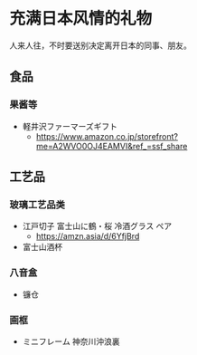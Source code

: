 # 充满日本风情的礼物

人来人往，不时要送别决定离开日本的同事、朋友。

## 食品

### 果酱等
- 軽井沢ファーマーズギフト
  - https://www.amazon.co.jp/storefront?me=A2WVO0OJ4EAMVI&ref_=ssf_share

## 工艺品

### 玻璃工艺品类
- 江戸切子 富士山に鶴・桜 冷酒グラス ペア
  - https://amzn.asia/d/6YfjBrd
- 富士山酒杯

### 八音盒

- 镰仓

### 画框

- ミニフレーム 神奈川沖浪裏
